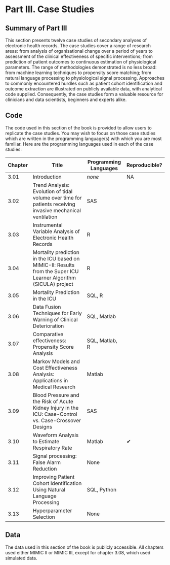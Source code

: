 # Part III. Case Studies

## Summary of Part III

This section presents twelve case studies of secondary analyses of electronic health records. The case studies cover a range of research areas: from analysis of organisational change over a period of years to assessment of the clinical effectiveness of specific interventions; from prediction of patient outcomes to continuous estimation of physiological parameters. The range of methodologies demonstrated is no less broad: from machine learning techniques to propensity score matching; from natural language processing to physiological signal processing. Approaches to commonly encountered hurdles such as patient cohort identification and outcome extraction are illustrated on publicly available data, with analytical code supplied. Consequently, the case studies form a valuable resource for clinicians and data scientists, beginners and experts alike.

## Code

The code used in this section of the book is provided to allow users to replicate the case studies. You may wish to focus on those case studies which are written in the programming language(s) with which you are most familiar. Here are the programming languages used in each of the case studies:

| Chapter | Title | Programming Languages | Reproducible? |
|---|---|---|---|
| 3.01 | Introduction | *none* | NA |
| 3.02 | Trend Analysis: Evolution of tidal volume over time for patients receiving invasive mechanical ventilation | SAS |  |
| 3.03 | Instrumental Variable Analysis of Electronic Health Records | R |  |
| 3.04 | Mortality prediction in the ICU based on MIMIC-II: Results from the Super ICU Learner Algorithm (SICULA) project | R |  |
| 3.05 | Mortality Prediction in the ICU | SQL, R |  |
| 3.06 | Data Fusion Techniques for Early Warning of Clinical Deterioration | SQL, Matlab |  |
| 3.07 | Comparative effectiveness: Propensity Score Analysis | SQL, Matlab, R |  |
| 3.08 | Markov Models and Cost Effectiveness Analysis: Applications in Medical Research | Matlab |  |
| 3.09 | Blood Pressure and the Risk of Acute Kidney Injury in the ICU: Case-Control vs. Case-Crossover Designs | SAS |  |
| 3.10 | Waveform Analysis to Estimate Respiratory Rate | Matlab | &#10004; |
| 3.11 | Signal processing: False Alarm Reduction | None |  |
| 3.12 | Improving Patient Cohort Identification Using Natural Language Processing | SQL, Python |  |
| 3.13 | Hyperparameter Selection | None |  |

## Data

The data used in this section of the book is publicly accessible. All chapters used either MIMIC II or MIMIC III, except for chapter 3.08, which used simulated data.
